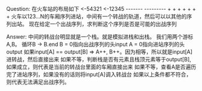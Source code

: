 Question:
    在火车站的布局如下
    <-54321              <-12345
    -------         ---------
            +     +
             +   +
              + +
               +
    火车以123...N的车厢序列进站，中间有一个转战的轨道，然后可以以其他的序列出站。
    现在给定一个出战序列，求判断这个序列是否是可能的出战序列

Answer:
    中间的转战台明显就是一个栈。就是模拟进栈和出栈。
    我们用两个游标A,B。
    循环B -> B.end
        B = 0指向出战序列的头input
        A = 0指向进站序列的头output
        如果input[A] == output[B] => A++, B++。因为相等，所以就是input[A]进转战，然后直接出来
        如果不等，判断栈是否有元素且栈顶元素等于output[B],如果成立，则代表是当前的转战台里面的车厢直接出来
        如果不等，查看A是否遍历完了进站序列，如果没有的话则将input[A]调入转战台
        如果以上条件都不符合，则代表无法满足出战序列。

